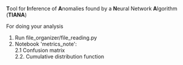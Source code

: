 **T**ool for **I**nference of **A**nomalies found by a **N**eural Network **A**lgorithm (**TIANA**)

For doing your analysis
1. Run file_organizer/file_reading.py
2. Notebook 'metrics_note':   
   2.1 Confusion matrix  
   2.2. Cumulative distribution function  
